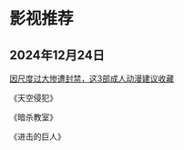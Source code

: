 # 影视推荐


## 2024年12月24日
[因尺度过大惨遭封禁，这3部成人动漫建议收藏](https://mp.weixin.qq.com/s/TgFyIAC4bfFQygVqtzmIvg)

《天空侵犯》

《暗杀教室》

《进击的巨人》

